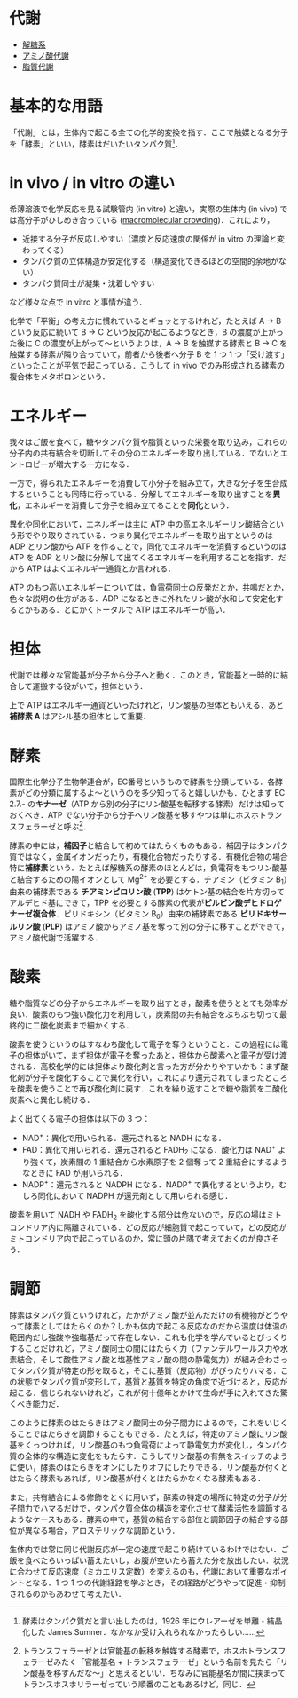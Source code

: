 # 代謝
- [解糖系](./glycolysis.md)
- [アミノ酸代謝](./amino-acid.md)
- [脂質代謝](./lipid.md)

# 基本的な用語
「代謝」とは，生体内で起こる全ての化学的変換を指す．ここで触媒となる分子を「酵素」といい，酵素はだいたいタンパク質[^Sumner]．

[^Sumner]: 酵素はタンパク質だと言い出したのは，1926 年にウレアーゼを単離・結晶化した James Sumner．なかなか受け入れられなかったらしい……

# in vivo / in vitro の違い
希薄溶液で化学反応を見る試験管内 (in vitro) と違い，実際の生体内 (in vivo) では高分子がひしめき合っている ([macromolecular crowding](https://ja.wikipedia.org/wiki/%E5%88%86%E5%AD%90%E3%82%AF%E3%83%A9%E3%82%A6%E3%83%87%E3%82%A3%E3%83%B3%E3%82%B0))．これにより，

- 近接する分子が反応しやすい（濃度と反応速度の関係が in vitro の理論と変わってくる）
- タンパク質の立体構造が安定化する（構造変化できるほどの空間的余地がない）
- タンパク質同士が凝集・沈着しやすい

など様々な点で in vitro と事情が違う．

化学で「平衡」の考え方に慣れているとギョッとするけれど，たとえば A → B という反応に続いて B → C という反応が起こるようなとき，B の濃度が上がった後に C の濃度が上がって〜というよりは，A → B を触媒する酵素と B → C を触媒する酵素が隣り合っていて，前者から後者へ分子 B を 1 つ 1 つ「受け渡す」といったことが平気で起こっている．こうして in vivo でのみ形成される酵素の複合体をメタボロンという．
# エネルギー
我々はご飯を食べて，糖やタンパク質や脂質といった栄養を取り込み，これらの分子内の共有結合を切断してその分のエネルギーを取り出している．でないとエントロピーが増大する一方になる．

一方で，得られたエネルギーを消費して小分子を組み立て，大きな分子を生合成するということも同時に行っている．分解してエネルギーを取り出すことを**異化**，エネルギーを消費して分子を組み立てることを**同化**という．

異化や同化において，エネルギーは主に ATP 中の高エネルギーリン酸結合という形でやり取りされている．つまり異化でエネルギーを取り出すというのは ADP とリン酸から ATP を作ることで，同化でエネルギーを消費するというのは ATP を ADP とリン酸に分解して出てくるエネルギーを利用することを指す．だから ATP はよくエネルギー通貨とか言われる．

ATP のもつ高いエネルギーについては，負電荷同士の反発だとか，共鳴だとか，色々な説明の仕方がある．ADP になるときに外れたリン酸が水和して安定化するとかもある．とにかくトータルで ATP はエネルギーが高い．

# 担体
代謝では様々な官能基が分子から分子へと動く．このとき，官能基と一時的に結合して運搬する役がいて，担体という．

上で ATP はエネルギー通貨といったけれど，リン酸基の担体ともいえる．あと**補酵素 A** はアシル基の担体として重要．

# 酵素
国際⽣化学分⼦⽣物学連合が，EC番号というもので酵素を分類している．各酵素がどの分類に属するよ〜というのを多少知ってると嬉しいかも．ひとまず EC 2.7.- の**キナーゼ**（ATP から別の分子にリン酸基を転移する酵素）だけは知っておくべき．ATP でない分子から分子へリン酸基を移すやつは単にホスホトランスフェラーゼと呼ぶ[^transferase]．

[^transferase]: トランスフェラーゼとは官能基の転移を触媒する酵素で，ホスホトランスフェラーゼみたく「官能基名 + トランスフェラーゼ」という名前を見たら「リン酸基を移すんだな〜」と思えるといい．ちなみに官能基名が間に挟まってトランスホスホリラーゼっていう順番のこともあるけど，同じ．

酵素の中には，**補因子**と結合して初めてはたらくものもある．補因子はタンパク質ではなく，金属イオンだったり，有機化合物だったりする．有機化合物の場合特に**補酵素**という．たとえば解糖系の酵素のほとんどは，負電荷をもつリン酸基と結合するための陽イオンとして Mg<sup>2+</sup> を必要とする．チアミン（ビタミン B<sub>1</sub>）由来の補酵素である **チアミンピロリン酸** (**TPP**) はケトン基の結合を片方切ってアルデヒド基にできて，TPP を必要とする酵素の代表が**ピルビン酸デヒドロゲナーゼ複合体**．ピリドキシン（ビタミン B<sub>6</sub>）由来の補酵素である **ピリドキサールリン酸** (**PLP**) はアミノ酸からアミノ基を奪って別の分子に移すことができて，アミノ酸代謝で活躍する．

# 酸素
糖や脂質などの分子からエネルギーを取り出すとき，酸素を使うととても効率が良い．酸素のもつ強い酸化力を利用して，炭素間の共有結合をぶちぶち切って最終的に二酸化炭素まで細かくする．

酸素を使うというのはすなわち酸化して電子を奪うということ．この過程には電子の担体がいて，まず担体が電子を奪ったあと，担体から酸素へと電子が受け渡される．高校化学的には担体より酸化剤と言った方が分かりやすいかも：まず酸化剤が分子を酸化することで異化を行い，これにより還元されてしまったところを酸素を使うことで再び酸化剤に戻す．これを繰り返すことで糖や脂質を二酸化炭素へと異化し続ける．

よく出てくる電子の担体は以下の 3 つ：
- NAD<sup>+</sup>：異化で用いられる．還元されると NADH になる．
- FAD：異化で用いられる．還元されると FADH<sub>2</sub> になる．酸化力は NAD<sup>+</sup> より強くて，炭素間の 1 重結合から水素原子を 2 個奪って 2 重結合にするようなときに FAD が用いられる．
- NADP<sup>+</sup>：還元されると NADPH になる．NADP<sup>+</sup> で異化するというより，むしろ同化において NADPH が還元剤として用いられる感じ．

酸素を用いて NADH や FADH<sub>2</sub> を酸化する部分は危ないので，反応の場はミトコンドリア内に隔離されている．どの反応が細胞質で起こっていて，どの反応がミトコンドリア内で起こっているのか，常に頭の片隅で考えておくのが良さそう．

# 調節
酵素はタンパク質というけれど，たかがアミノ酸が並んだだけの有機物がどうやって酵素としてはたらくのか？しかも体内で起こる反応なのだから温度は体温の範囲内だし強酸や強塩基だって存在しない．これも化学を学んでいるとびっくりすることだけれど，アミノ酸同士の間にはたらく力（ファンデルワールス力や水素結合，そして酸性アミノ酸と塩基性アミノ酸の間の静電気力）が組み合わさってタンパク質が特定の形を取ると，そこに基質（反応物）がぴったりハマる．この状態でタンパク質が変形して，基質と基質を特定の角度で近づけると，反応が起こる．信じられないけれど，これが何十億年とかけて生命が手に入れてきた驚くべき能力だ．

このように酵素のはたらきはアミノ酸同士の分子間力によるので，これをいじくることではたらきを調節することもできる．たとえば，特定のアミノ酸にリン酸基をくっつければ，リン酸基のもつ負電荷によって静電気力が変化し，タンパク質の全体的な構造に変化をもたらす．こうしてリン酸基の有無をスイッチのように使い，酵素のはたらきをオンにしたりオフにしたりできる．リン酸基が付くとはたらく酵素もあれば，リン酸基が付くとはたらかなくなる酵素もある．

また，共有結合による修飾をとくに用いず，酵素の特定の場所に特定の分子が分子間力でハマるだけで，タンパク質全体の構造を変化させて酵素活性を調節するようなケースもある．酵素の中で，基質の結合する部位と調節因子の結合する部位が異なる場合，アロステリックな調節という．

生体内では常に同じ代謝反応が一定の速度で起こり続けているわけではない．ご飯を食べたらいっぱい蓄えたいし，お腹が空いたら蓄えた分を放出したい．状況に合わせて反応速度（ミカエリス定数）を変えるのも，代謝において重要なポイントとなる．1 つ 1 つの代謝経路を学ぶとき，その経路がどうやって促進・抑制されるのかもあわせて考えたい．